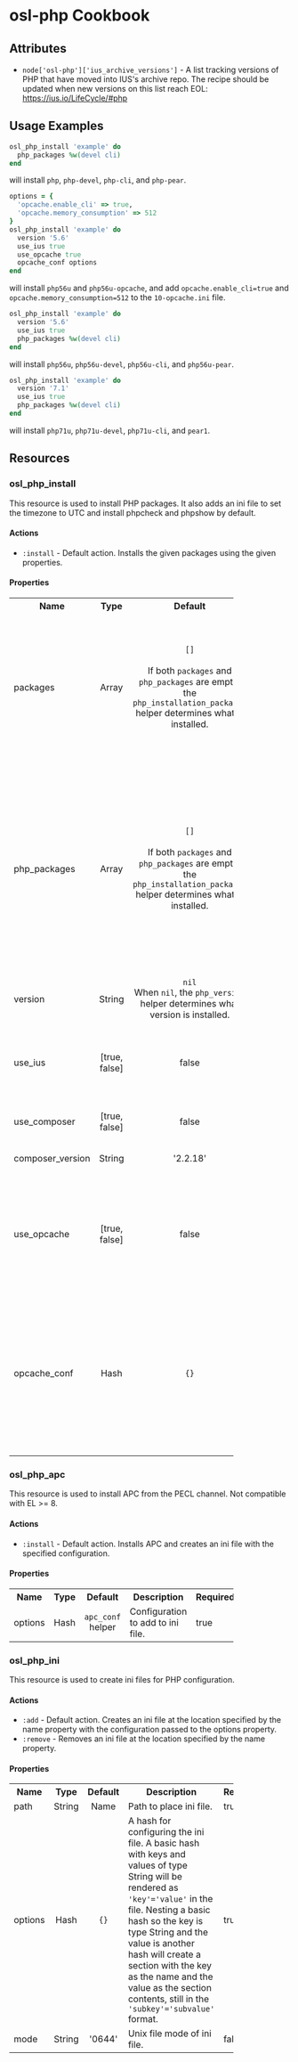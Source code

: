 # osl-php Cookbook

## Attributes
* `node['osl-php']['ius_archive_versions']` - A list tracking versions of PHP that have moved into IUS's archive repo. The recipe should be updated when new versions on this list reach EOL: https://ius.io/LifeCycle/#php

## Usage Examples

```ruby
osl_php_install 'example' do
  php_packages %w(devel cli)
end
```
will install `php`, `php-devel`, `php-cli`, and `php-pear`.

```ruby
options = {
  'opcache.enable_cli' => true,
  'opcache.memory_consumption' => 512
}
osl_php_install 'example' do
  version '5.6'
  use_ius true
  use_opcache true
  opcache_conf options
end
```
will install `php56u` and `php56u-opcache`, and add `opcache.enable_cli=true` and `opcache.memory_consumption=512` to the `10-opcache.ini` file.

```ruby
osl_php_install 'example' do
  version '5.6'
  use_ius true
  php_packages %w(devel cli)
end
```
will install `php56u`, `php56u-devel`, `php56u-cli`, and `php56u-pear`.

```ruby
osl_php_install 'example' do
  version '7.1'
  use_ius true
  php_packages %w(devel cli)
end
```
will install `php71u`, `php71u-devel`, `php71u-cli`, and `pear1`.

## Resources

### osl\_php\_install
This resource is used to install PHP packages. It also adds an ini file to set the timezone to UTC and install phpcheck and phpshow by default.

#### Actions
* `:install` - Default action. Installs the given packages using the given properties.

#### Properties

<table style="width:80%">
  <tr>
    <th>Name</th>
    <th>Type</th>
    <th>Default</th>
    <th>Description</th>
    <th>Required?</th>
  </tr>
  <tr>
    <td>packages</td>
    <td align="center">Array</td>
    <td align="center"><code>[]</code><br><br>If both <code>packages</code> and <code>php_packages</code> are empty, the <code>php_installation_packages</code> helper determines what is installed.</td>
    <td>Full names of specific packages to install. The primary PHP and PEAR packages will be installed automatically, so they don't need to be specified here.</td>
    <td>false</td>
  </tr>
  <tr>
    <td>php_packages</td>
    <td align="center">Array</td>
    <td align="center"><code>[]</code><br><br>If both <code>packages</code> and <code>php_packages</code> are empty, the <code>php_installation_packages</code> helper determines what is installed.</td>
    <td>List of names of packages that should be installed with prefixed names (<code>phpX.X-</code> or <code>phpX.Xu-</code>), specified without the prefixes. The resource will add the appropriate prefixes to these names and install the packages.</td>
    <td>false</td>
  </tr>
  <tr>
    <td>version</td>
    <td align="center">String</td>
    <td align="center"><code>nil</code><br>When <code>nil</code>, the <code>php_version</code> helper determines what version is installed.</td>
    <td>PHP version to install.</td>
    <td>false</td>
  </tr>
  <tr>
    <td>use_ius</td>
    <td align="center">[true, false]</td>
    <td align="center">false</td>
    <td>Whether to install from IUS (<a href='https://ius.io/'>Inline with Upstream Stable</a>) repositories.</td>
    <td>false</td>
  </tr>
  <tr>
    <td>use_composer</td>
    <td align="center">[true, false]</td>
    <td align="center">false</td>
    <td>Whether to install Composer.</td>
    <td>false</td>
  </tr>
  <tr>
    <td>composer_version</td>
    <td align="center">String</td>
    <td align="center">'2.2.18'</td>
    <td>Composer version to install.</td>
    <td>false</td>
  </tr>
  <tr>
    <td>use_opcache</td>
    <td align="center">[true, false]</td>
    <td align="center">false</td>
    <td>Whether to install PHP OPcache (and configure it with an ini file). Not compatible with PHP < 5.5.</td>
    <td>false</td>
  </tr>
  <tr>
    <td>opcache_conf</td>
    <td align="center">Hash</td>
    <td align="center"><code>{}</code></td>
    <td>Configuration to add to a <code>10-opcache.ini</code> file. The options in the <code>opcache_conf</code> helper are added by default. Any options set in this property override duplicates in the helper.</td>
    <td>false</td>
  </tr>
</table>

### osl\_php\_apc
This resource is used to install APC from the PECL channel. Not compatible with EL >= 8.

#### Actions
* `:install` - Default action. Installs APC and creates an ini file with the specified configuration.

#### Properties

<table style="width:80%">
  <tr>
    <th>Name</th>
    <th>Type</th>
    <th>Default</th>
    <th>Description</th>
    <th>Required?</th>
  </tr>
  <tr>
    <td>options</td>
    <td align="center">Hash</td>
     <td align="center"><code>apc_conf</code> helper</td>
    <td>Configuration to add to ini file.</td>
    <td>true</td>
  </tr>
</table>

### osl\_php\_ini
This resource is used to create ini files for PHP configuration.

#### Actions
* `:add` - Default action. Creates an ini file at the location specified by the name property with the configuration
  passed to the options property.
* `:remove` - Removes an ini file at the location specified by the name property.

#### Properties

<table style="width:80%">
  <tr>
    <th>Name</th>
    <th>Type</th>
    <th>Default</th>
    <th>Description</th>
    <th>Required?</th>
  </tr>
  <tr>
    <td>path</td>
    <td align="center">String</td>
     <td align="center">Name</td>
    <td>Path to place ini file.</td>
    <td>true</td>
  </tr>
  <tr>
    <td>options</td>
    <td align="center">Hash</td>
    <td align="center"><code>{}</code></td>
    <td>A hash for configuring the ini file. A basic hash with keys and values of type String will be rendered as <code>'key'='value'</code> in the file. Nesting a basic hash so the key is type String and the value is another hash will create a section with the key as the name and the value as the section contents, still in the <code>'subkey'='subvalue'</code> format.</td>
    <td>true</td>
  </tr>
  <tr>
    <td>mode</td>
    <td align="center">String</td>
    <td align="center">'0644'</td>
    <td>Unix file mode of ini file.</td>
    <td>false</td>
  </tr>
</table>
